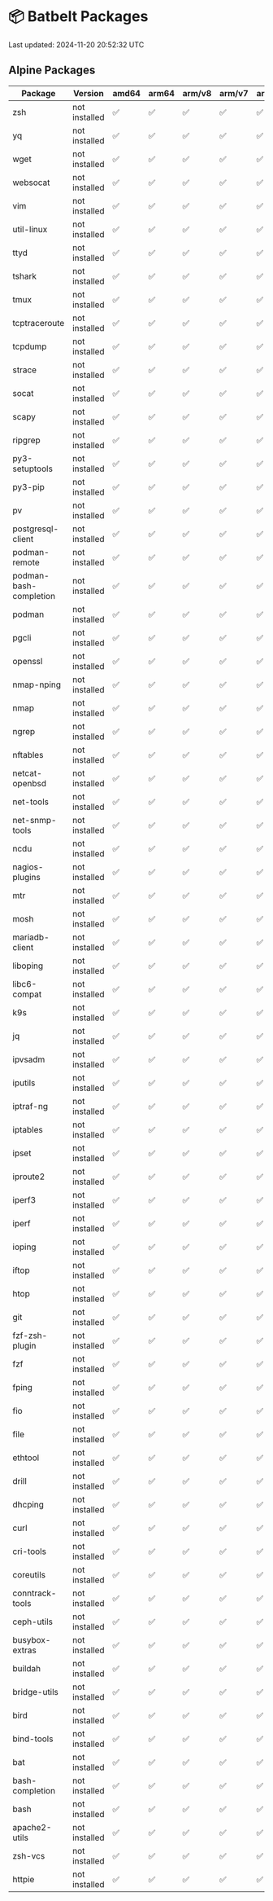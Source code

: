 # 📦 Batbelt Packages

Last updated: 2024-11-20 20:52:32 UTC

## Alpine Packages
| Package | Version | amd64 | arm64 | arm/v8 | arm/v7 | arm/v6 |
|---------|----------|-------|--------|---------|---------|---------|
| zsh | not installed | ✅ | ✅ | ✅ | ✅ | ✅ |
| yq | not installed | ✅ | ✅ | ✅ | ✅ | ✅ |
| wget | not installed | ✅ | ✅ | ✅ | ✅ | ✅ |
| websocat | not installed | ✅ | ✅ | ✅ | ✅ | ✅ |
| vim | not installed | ✅ | ✅ | ✅ | ✅ | ✅ |
| util-linux | not installed | ✅ | ✅ | ✅ | ✅ | ✅ |
| ttyd | not installed | ✅ | ✅ | ✅ | ✅ | ✅ |
| tshark | not installed | ✅ | ✅ | ✅ | ✅ | ✅ |
| tmux | not installed | ✅ | ✅ | ✅ | ✅ | ✅ |
| tcptraceroute | not installed | ✅ | ✅ | ✅ | ✅ | ✅ |
| tcpdump | not installed | ✅ | ✅ | ✅ | ✅ | ✅ |
| strace | not installed | ✅ | ✅ | ✅ | ✅ | ✅ |
| socat | not installed | ✅ | ✅ | ✅ | ✅ | ✅ |
| scapy | not installed | ✅ | ✅ | ✅ | ✅ | ✅ |
| ripgrep | not installed | ✅ | ✅ | ✅ | ✅ | ✅ |
| py3-setuptools | not installed | ✅ | ✅ | ✅ | ✅ | ✅ |
| py3-pip | not installed | ✅ | ✅ | ✅ | ✅ | ✅ |
| pv | not installed | ✅ | ✅ | ✅ | ✅ | ✅ |
| postgresql-client | not installed | ✅ | ✅ | ✅ | ✅ | ✅ |
| podman-remote | not installed | ✅ | ✅ | ✅ | ✅ | ✅ |
| podman-bash-completion | not installed | ✅ | ✅ | ✅ | ✅ | ✅ |
| podman | not installed | ✅ | ✅ | ✅ | ✅ | ✅ |
| pgcli | not installed | ✅ | ✅ | ✅ | ✅ | ✅ |
| openssl | not installed | ✅ | ✅ | ✅ | ✅ | ✅ |
| nmap-nping | not installed | ✅ | ✅ | ✅ | ✅ | ✅ |
| nmap | not installed | ✅ | ✅ | ✅ | ✅ | ✅ |
| ngrep | not installed | ✅ | ✅ | ✅ | ✅ | ✅ |
| nftables | not installed | ✅ | ✅ | ✅ | ✅ | ✅ |
| netcat-openbsd | not installed | ✅ | ✅ | ✅ | ✅ | ✅ |
| net-tools | not installed | ✅ | ✅ | ✅ | ✅ | ✅ |
| net-snmp-tools | not installed | ✅ | ✅ | ✅ | ✅ | ✅ |
| ncdu | not installed | ✅ | ✅ | ✅ | ✅ | ✅ |
| nagios-plugins | not installed | ✅ | ✅ | ✅ | ✅ | ✅ |
| mtr | not installed | ✅ | ✅ | ✅ | ✅ | ✅ |
| mosh | not installed | ✅ | ✅ | ✅ | ✅ | ✅ |
| mariadb-client | not installed | ✅ | ✅ | ✅ | ✅ | ✅ |
| liboping | not installed | ✅ | ✅ | ✅ | ✅ | ✅ |
| libc6-compat | not installed | ✅ | ✅ | ✅ | ✅ | ✅ |
| k9s | not installed | ✅ | ✅ | ✅ | ✅ | ✅ |
| jq | not installed | ✅ | ✅ | ✅ | ✅ | ✅ |
| ipvsadm | not installed | ✅ | ✅ | ✅ | ✅ | ✅ |
| iputils | not installed | ✅ | ✅ | ✅ | ✅ | ✅ |
| iptraf-ng | not installed | ✅ | ✅ | ✅ | ✅ | ✅ |
| iptables | not installed | ✅ | ✅ | ✅ | ✅ | ✅ |
| ipset | not installed | ✅ | ✅ | ✅ | ✅ | ✅ |
| iproute2 | not installed | ✅ | ✅ | ✅ | ✅ | ✅ |
| iperf3 | not installed | ✅ | ✅ | ✅ | ✅ | ✅ |
| iperf | not installed | ✅ | ✅ | ✅ | ✅ | ✅ |
| ioping | not installed | ✅ | ✅ | ✅ | ✅ | ✅ |
| iftop | not installed | ✅ | ✅ | ✅ | ✅ | ✅ |
| htop | not installed | ✅ | ✅ | ✅ | ✅ | ✅ |
| git | not installed | ✅ | ✅ | ✅ | ✅ | ✅ |
| fzf-zsh-plugin | not installed | ✅ | ✅ | ✅ | ✅ | ✅ |
| fzf | not installed | ✅ | ✅ | ✅ | ✅ | ✅ |
| fping | not installed | ✅ | ✅ | ✅ | ✅ | ✅ |
| fio | not installed | ✅ | ✅ | ✅ | ✅ | ✅ |
| file | not installed | ✅ | ✅ | ✅ | ✅ | ✅ |
| ethtool | not installed | ✅ | ✅ | ✅ | ✅ | ✅ |
| drill | not installed | ✅ | ✅ | ✅ | ✅ | ✅ |
| dhcping | not installed | ✅ | ✅ | ✅ | ✅ | ✅ |
| curl | not installed | ✅ | ✅ | ✅ | ✅ | ✅ |
| cri-tools | not installed | ✅ | ✅ | ✅ | ✅ | ✅ |
| coreutils | not installed | ✅ | ✅ | ✅ | ✅ | ✅ |
| conntrack-tools | not installed | ✅ | ✅ | ✅ | ✅ | ✅ |
| ceph-utils | not installed | ✅ | ✅ | ✅ | ✅ | ✅ |
| busybox-extras | not installed | ✅ | ✅ | ✅ | ✅ | ✅ |
| buildah | not installed | ✅ | ✅ | ✅ | ✅ | ✅ |
| bridge-utils | not installed | ✅ | ✅ | ✅ | ✅ | ✅ |
| bird | not installed | ✅ | ✅ | ✅ | ✅ | ✅ |
| bind-tools | not installed | ✅ | ✅ | ✅ | ✅ | ✅ |
| bat | not installed | ✅ | ✅ | ✅ | ✅ | ✅ |
| bash-completion | not installed | ✅ | ✅ | ✅ | ✅ | ✅ |
| bash | not installed | ✅ | ✅ | ✅ | ✅ | ✅ |
| apache2-utils | not installed | ✅ | ✅ | ✅ | ✅ | ✅ |
| zsh-vcs | not installed | ✅ | ✅ | ✅ | ✅ | ✅ |
| httpie | not installed | ✅ | ✅ | ✅ | ✅ | ✅ |

